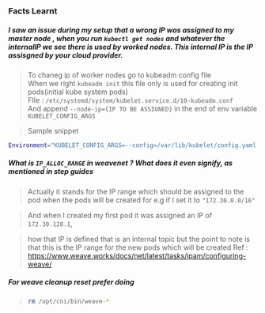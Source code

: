 ### Facts Learnt

##### I saw an issue during my setup that a wrong IP was assigned to my master node , when you run `kubectl get nodes` and whatever the internalIP we see there is used by worked nodes. This internal IP is the IP assisgned by your cloud provider. 

> To chaneg ip of worker nodes go to kubeadm config file \
> When we right `kubeadm init` this file only is used for creating  init pods(initial kube system pods) \
> FIle : `/etc/systemd/system/kubelet.service.d/10-kubeadm.conf` \
> And append `--node-ip={IP TO BE ASSIGNED}` in the end of env variable `KUBELET_CONFIG_ARGS`

> Sample snippet
```sh
Environment="KUBELET_CONFIG_ARGS=--config=/var/lib/kubelet/config.yaml --node-ip=10.122.0.5"
```

##### What is `IP_ALLOC_RANGE` in weavenet ? What does it even signify, as mentioned in step guides

> Actually it stands for the IP range which should be assigned to the pod when the pods will be created for e.g if I set it to `"172.30.0.0/16"` 

> And when I created my first pod it was assigned an IP of `172.30.128.1`,

> how that IP is defined that is an internal topic but the point to note is that this is the IP range for the new pods which will be created
> Ref : https://www.weave.works/docs/net/latest/tasks/ipam/configuring-weave/

##### For weave cleanup reset prefer doing 
> ```sh
> rm /opt/cni/bin/weave-*
>```
